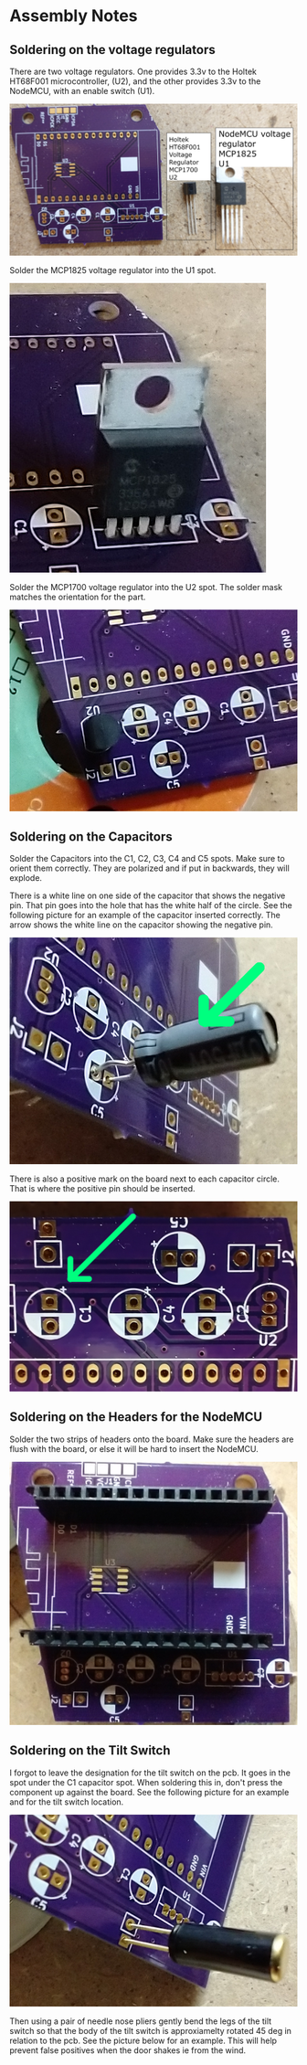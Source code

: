 # Assembly Notes

## Soldering on the voltage regulators
There are two voltage regulators. One provides 3.3v to the Holtek HT68F001 microcontroller, (U2), and the other provides 3.3v to the NodeMCU, with an enable switch (U1).

![Circuit Board and voltage regulators](images/voltage_regulators.jpg)

Solder the MCP1825 voltage regulator into the U1 spot.

![U1 Orientation](images/U1_orientation.jpg)

Solder the MCP1700 voltage regulator into the U2 spot. The solder mask matches the orientation for the part.

![U2 Orientation](images/U2_orientation.jpg)

## Soldering on the Capacitors

Solder the Capacitors into the C1, C2, C3, C4 and C5 spots. Make sure to orient them correctly. They are polarized and if put in backwards, they will explode.

There is a white line on one side of the capacitor that shows the negative pin. That pin goes into the hole that has the white half of the circle. See the following picture for an example of the capacitor inserted correctly. The arrow shows the white line on the capacitor showing the negative pin.

![capacitor orientation negative](images/capacitor_negative.jpg)

There is also a positive mark on the board next to each capacitor circle. That is where the positive pin should be inserted.

![capacitor orientation positive marking](images/capacitor_positive.jpg)

## Soldering on the Headers for the NodeMCU

Solder the two strips of headers onto the board. Make sure the headers are flush with the board, or else it will be hard to insert the NodeMCU.

![Headers installed](images/headers_installed.jpg)

## Soldering on the Tilt Switch

I forgot to leave the designation for the tilt switch on the pcb. It goes in the spot under the C1 capacitor spot. When soldering this in, don't press the component up against the board. See the following picture for an example and for the tilt switch location.

![Tilt switch orientation and spacing](images/tilt_switch_orientation.jpg)

Then using a pair of needle nose pliers gently bend the legs of the tilt switch so that the body of the tilt switch is approxiamelty rotated 45 deg in relation to the pcb. See the picture below for an example. This will help prevent false positives when the door shakes ie from the wind.




